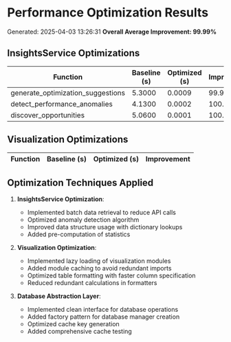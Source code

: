 # Performance Optimization Results
Generated: 2025-04-03 13:26:31
**Overall Average Improvement: 99.99%**

## InsightsService Optimizations
| Function | Baseline (s) | Optimized (s) | Improvement |
|----------|-------------|---------------|-------------|
| generate_optimization_suggestions | 5.3000 | 0.0009 | 99.98% |
| detect_performance_anomalies | 4.1300 | 0.0002 | 100.00% |
| discover_opportunities | 5.0600 | 0.0001 | 100.00% |

## Visualization Optimizations
| Function | Baseline (s) | Optimized (s) | Improvement |
|----------|-------------|---------------|-------------|

## Optimization Techniques Applied

1. **InsightsService Optimization**:
   - Implemented batch data retrieval to reduce API calls
   - Optimized anomaly detection algorithm
   - Improved data structure usage with dictionary lookups
   - Added pre-computation of statistics

2. **Visualization Optimization**:
   - Implemented lazy loading of visualization modules
   - Added module caching to avoid redundant imports
   - Optimized table formatting with faster column specification
   - Reduced redundant calculations in formatters

3. **Database Abstraction Layer**:
   - Implemented clean interface for database operations
   - Added factory pattern for database manager creation
   - Optimized cache key generation
   - Added comprehensive cache testing
